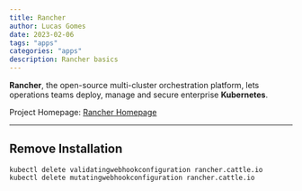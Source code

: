 ```yaml
---
title: Rancher
author: Lucas Gomes
date: 2023-02-06
tags: "apps"
categories: "apps"
description: Rancher basics
---
```


**Rancher**, the open-source multi-cluster orchestration platform, lets operations teams deploy, manage and secure enterprise **Kubernetes**.

Project Homepage: [Rancher Homepage](https://www.rancher.com)

---

## Remove Installation

```
kubectl delete validatingwebhookconfiguration rancher.cattle.io
kubectl delete mutatingwebhookconfiguration rancher.cattle.io
```
